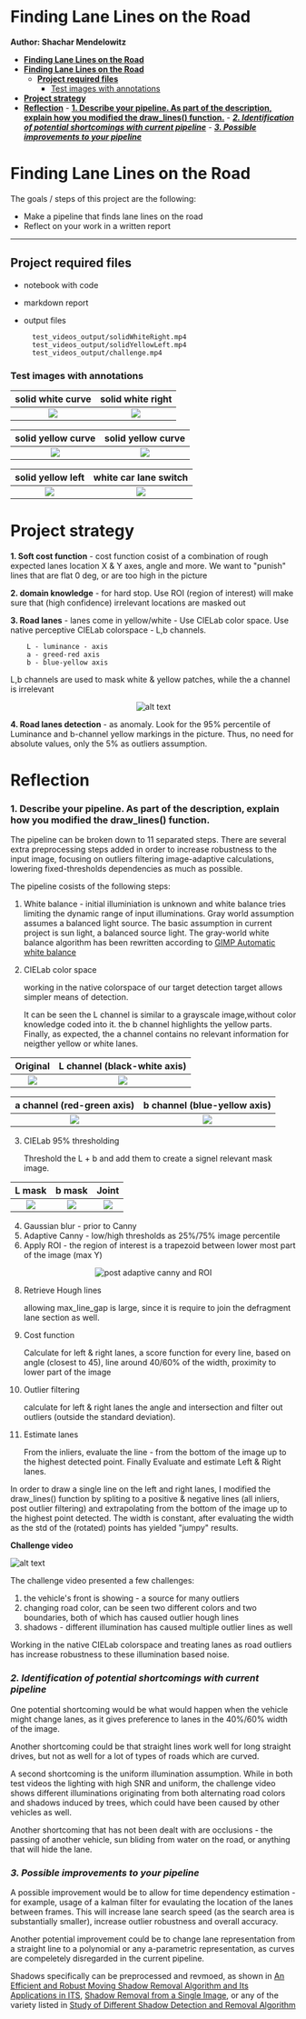 # **Finding Lane Lines on the Road** 

**Author: Shachar Mendelowitz**

- [**Finding Lane Lines on the Road**](#finding-lane-lines-on-the-road)
- [**Finding Lane Lines on the Road**](#finding-lane-lines-on-the-road)
    - [**Project required files**](#project-required-files)
        - [Test images with annotations](#test-images-with-annotations)
- [**Project strategy**](#project-strategy)
- [**Reflection**](#reflection)
        - [**1. Describe your pipeline. As part of the description, explain how you modified the draw_lines() function.**](#1-describe-your-pipeline-as-part-of-the-description-explain-how-you-modified-the-drawlines-function)
        - [***2. Identification of potential shortcomings with current pipeline***](#2-identification-of-potential-shortcomings-with-current-pipeline)
        - [***3. Possible improvements to your pipeline***](#3-possible-improvements-to-your-pipeline)


# **Finding Lane Lines on the Road**

The goals / steps of this project are the following:
* Make a pipeline that finds lane lines on the road
* Reflect on your work in a written report


[//]: # (Image References)

[image1]: ./examples/grayscale.jpg "Grayscale"

[//]: # (Image References)

[cielab]: images/CIELAB.png

---

## **Project required files**

* notebook with code
* markdown report
* output files 

        test_videos_output/solidWhiteRight.mp4
        test_videos_output/solidYellowLeft.mp4
        test_videos_output/challenge.mp4


### Test images with annotations

| solid white curve                    | solid white right                    |
| :----------------------------------: | :----------------------------------: |
| ![](images/solidWhiteCurve.jpg) | ![](images/solidWhiteRight.jpg) |

| solid yellow curve                    | solid yellow curve                     |
| :-----------------------------------: | :------------------------------------: |
| ![](images/solidYellowCurve.jpg) | ![](images/solidYellowCurve2.jpg) |

| solid yellow left                    | white car lane switch                   |
| :----------------------------------: | :-------------------------------------: |
| ![](images/solidYellowLeft.jpg) | ![](images/whiteCarLaneSwitch.jpg) |


# **Project strategy**

**1. Soft cost function** - cost function cosist of a combination of rough expected lanes location X & Y axes, angle and more. We want to "punish" lines that are flat 0 deg, or are too high in the picture

**2. domain knowledge** - for hard stop. Use ROI (region of interest) will make sure that (high confidence) irrelevant locations are masked out

**3. Road lanes** - lanes come in yellow/white - Use CIELab color space. Use native perceptive CIELab colorspace - L,b channels. 

        L - luminance - axis
        a - greed-red axis
        b - blue-yellow axis

L,b channels are used to mask white & yellow patches, while the a channel is irrelevant

<div style="text-align:center" markdown="1">

![alt text][cielab]

</div>


**4. Road lanes detection** - as anomaly. Look for the 95% percentile of Luminance and b-channel yellow markings in the picture. Thus, no need for absolute values, only the 5% as outliers assumption.


# **Reflection**

### **1. Describe your pipeline. As part of the description, explain how you modified the draw_lines() function.**

The pipeline can be broken down to 11 separated steps. There are several extra preprocessing steps added in order to increase robustness to the input image, focusing on outliers filtering image-adaptive calculations, lowering fixed-thresholds dependencies as much as possible. 

The pipeline cosists of the following steps:

1. White balance - initial illuminiation is unknown and white balance tries limiting the dynamic range of input illuminations. Gray world assumption assumes a balanced light source. The basic assumption in current project is sun light, a balanced source light. The gray-world white balance algorithm has been rewritten according to [GIMP Automatic white balance](https://pippin.gimp.org/image-processing/chapter-automaticadjustments.html)

2. CIELab color space

    working in the native colorspace of our target detection target allows simpler means of detection. 

    It can be seen the L channel is similar to a grayscale image,without color knowledge coded into it. the b channel highlights the yellow parts. Finally, as expected, the a channel contains no relevant information for neigther yellow or white lanes.


<div style="text-align:center" markdown="1">


| **Original**                             | **L channel** (black-white axis) |
| :----------------------------------:     | :------------------------:       |
| ![](test_images/solidYellowLeft.jpg)     | ![](images/L_channel3.png)       |

| **a channel** (red-green axis)           | **b channel** (blue-yellow axis) |
| :---:                                    | :---:                            |
| ![](images/a_channel3.png)               | ![](images/b_channel3.png)       |

</div>


3. CIELab 95% thresholding 
    
    Threshold the L + b and add them to create a signel relevant mask image. 

| L mask                  | b mask                  | Joint                    |
| :---------------------: | :---------------------: | :----------------------: |
| ![](images/L_mask3.png) | ![](images/b_mask3.png) | ![](images/Lb_mask3.png) |

4. Gaussian blur - prior to Canny 
6. Adaptive Canny - low/high thresholds as 25%/75% image percentile
7. Apply ROI - the region of interest is a trapezoid between lower most part of the image (max Y)

<div style="text-align:center" markdown="1">

![post adaptive canny and ROI](images/trapezoid_roi.png)

</div>


8. Retrieve Hough lines

    
    allowing max_line_gap is large, since it is require to join the defragment lane section as well.

9.  Cost function 

    Calculate for left & right lanes, a score function for every line, based on angle (closest to 45), line around 40/60% of the width, proximity to lower part of the image

10.  Outlier filtering

     calculate for left & right lanes the angle and intersection and filter out outliers (outside the standard deviation).

11.  Estimate lanes

     From the inliers, evaluate the line - from the bottom of the image up to the highest detected point. 
     Finally Evaluate and estimate Left & Right lanes.

    
In order to draw a single line on the left and right lanes, I modified the draw_lines() function by spliting to a positive & negative lines (all inliers, post outlier filtering) and extrapolating from the bottom of the image up to the highest point detected. The width is constant, after evaluating the width as the std of the (rotated) points has yielded "jumpy" results.

**Challenge video**

![alt text](images/challenge.png)

The challenge video presented a few challenges:

1. the vehicle's front is showing - a source for many outliers
2. changing road color, can be seen two different colors and two boundaries, both of which has caused outlier hough lines
3. shadows - different illumination has caused multiple outlier lines as well

Working in the native CIELab colorspace and treating lanes as road outliers has increase robustness to these illumination based noise.



### ***2. Identification of potential shortcomings with current pipeline*** 


One potential shortcoming would be what would happen when the vehicle might change lanes, as it gives preference to lanes in the 40%/60% width of the image.

Another shortcoming could be that straight lines work well for long straight drives, but not as well for a lot of types of roads which are curved.

A second shortcoming is the uniform illumination assumption. While in both test videos the lighting with high SNR and uniform, the challenge video shows different illuminations originating from both alternating road colors and shadows induced by trees, which could have been caused by other vehicles as well. 

Another shortcoming that has not been dealt with are occlusions - the passing of another vehicle, sun bliding from water on the road, or anything that will hide the lane. 


### ***3. Possible improvements to your pipeline***

A possible improvement would be to allow for time dependency estimation - for example, usage of a kalman filter for evaulating the location of the lanes between frames. This will increase lane search speed (as the search area is substantially smaller), increase outlier robustness and overall accuracy.

Another potential improvement could be to change lane representation from a straight line to a polynomial or any a-parametric representation, as curves are compeletely disregarded in the current pipeline.

Shadows specifically can be preprocessed and revmoed, as shown in [An Efficient and Robust Moving Shadow Removal Algorithm and Its Applications in ITS](https://asp-eurasipjournals.springeropen.com/articles/10.1155/2010/945130), [Shadow Removal from a Single Image](http://lxu.me/mypapers/XuL_ShadowRemoval.pdf), or any of the variety listed in [Study of Different Shadow Detection and Removal Algorithm](https://pdfs.semanticscholar.org/5fef/1b8c6655a6dcdd66684aaa9f101b726090cb.pdf)

